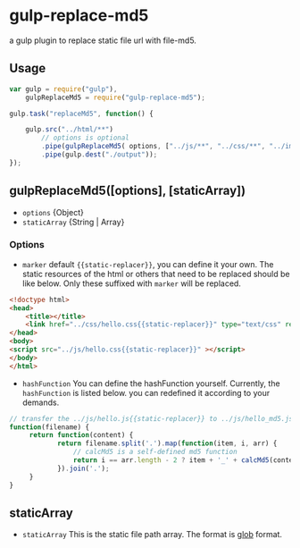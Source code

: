 # gulp-replace-md5
a gulp plugin to replace static file url with file-md5.

## Usage

```javascript
var gulp = require("gulp"),
    gulpReplaceMd5 = require("gulp-replace-md5");

gulp.task("replaceMd5", function() {

    gulp.src("../html/**")
        // options is optional
        .pipe(gulpReplaceMd5( options, ["../js/**", "../css/**", "../img/**"]) )
        .pipe(gulp.dest("./output"));
});

```
## gulpReplaceMd5([options], [staticArray])

* `options` {Object}
* `staticArray` {String | Array}

### Options

* `marker` default `{{static-replacer}}`, you can define it your own. The static resources of the html or others that
need to be replaced should be like below. Only these suffixed with `marker` will be replaced.
```html
<!doctype html>
<head>
    <title></title>
    <link href="../css/hello.css{{static-replacer}}" type="text/css" rel="stylesheet"/>
</head>
<body>
<script src="../js/hello.css{{static-replacer}}" ></script>
</body>
</html>
```
* `hashFunction` You can define the hashFunction yourself. Currently, the `hashFunction` is listed below.
you can redefined it according to your demands.
```javascript
// transfer the ../js/hello.js{{static-replacer}} to ../js/hello_md5.js
function(filename) {
     return function(content) {
            return filename.split('.').map(function(item, i, arr) {
                // calcMd5 is a self-defined md5 function
                return i == arr.length - 2 ? item + '_' + calcMd5(content) : item;
            }).join('.');
     }
}
```

## staticArray

* `staticArray` This is the static file path array. The format is [glob](https://github.com/isaacs/node-glob) format.
